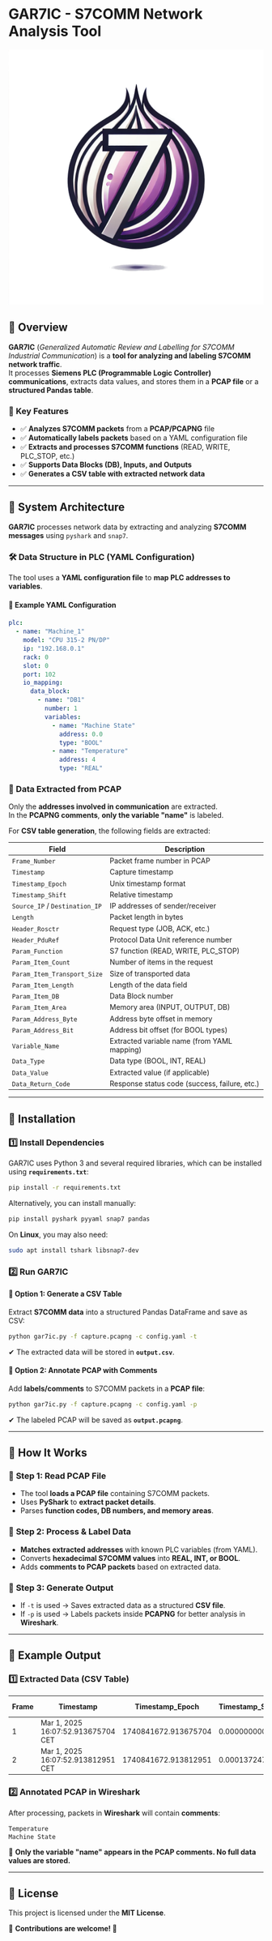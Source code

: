 
# GAR7IC - S7COMM Network Analysis Tool  
![GAR7IC Logo](gar7ic_logo.png)

## 📌 Overview  
**GAR7IC** (*Generalized Automatic Review and Labelling for S7COMM Industrial Communication*) is a **tool for analyzing and labeling S7COMM network traffic**.  
It processes **Siemens PLC (Programmable Logic Controller) communications**, extracts data values, and stores them in a **PCAP file** or a **structured Pandas table**.

### 🎯 Key Features  
- ✅ **Analyzes S7COMM packets** from a **PCAP/PCAPNG** file  
- ✅ **Automatically labels packets** based on a YAML configuration file  
- ✅ **Extracts and processes S7COMM functions** (READ, WRITE, PLC_STOP, etc.)  
- ✅ **Supports Data Blocks (DB), Inputs, and Outputs**  
- ✅ **Generates a CSV table with extracted network data**  

---

## 📌 System Architecture  
**GAR7IC** processes network data by extracting and analyzing **S7COMM messages** using `pyshark` and `snap7`.  

### 🛠 Data Structure in PLC (YAML Configuration)  
The tool uses a **YAML configuration file** to **map PLC addresses to variables**.  

#### 🔹 **Example YAML Configuration**
```yaml
plc:
  - name: "Machine_1"
    model: "CPU 315-2 PN/DP"
    ip: "192.168.0.1"
    rack: 0
    slot: 0
    port: 102
    io_mapping:
      data_block:
        - name: "DB1"
          number: 1
          variables:
            - name: "Machine State"
              address: 0.0
              type: "BOOL"
            - name: "Temperature"
              address: 4
              type: "REAL"
```

### 📡 Data Extracted from PCAP  
Only the **addresses involved in communication** are extracted.  
In the **PCAPNG comments**, **only the variable "name"** is labeled.  

For **CSV table generation**, the following fields are extracted:  

| **Field**                   | **Description**                                   |
|-----------------------------|---------------------------------------------------|
| `Frame_Number`              | Packet frame number in PCAP                      |
| `Timestamp`                 | Capture timestamp                                |
| `Timestamp_Epoch`           | Unix timestamp format                            |
| `Timestamp_Shift`           | Relative timestamp                               |
| `Source_IP` / `Destination_IP` | IP addresses of sender/receiver           |
| `Length`                    | Packet length in bytes                          |
| `Header_Rosctr`             | Request type (JOB, ACK, etc.)                    |
| `Header_PduRef`             | Protocol Data Unit reference number             |
| `Param_Function`            | S7 function (READ, WRITE, PLC_STOP)              |
| `Param_Item_Count`          | Number of items in the request                   |
| `Param_Item_Transport_Size` | Size of transported data                        |
| `Param_Item_Length`         | Length of the data field                        |
| `Param_Item_DB`             | Data Block number                               |
| `Param_Item_Area`           | Memory area (INPUT, OUTPUT, DB)                  |
| `Param_Address_Byte`        | Address byte offset in memory                   |
| `Param_Address_Bit`         | Address bit offset (for BOOL types)             |
| `Variable_Name`             | Extracted variable name (from YAML mapping)      |
| `Data_Type`                 | Data type (BOOL, INT, REAL)                      |
| `Data_Value`                | Extracted value (if applicable)                  |
| `Data_Return_Code`          | Response status code (success, failure, etc.)    |

---

## 📌 Installation  
### 1️⃣ Install Dependencies  
GAR7IC uses Python 3 and several required libraries, which can be installed using **`requirements.txt`**:  
```sh
pip install -r requirements.txt
```
Alternatively, you can install manually:  
```sh
pip install pyshark pyyaml snap7 pandas
```
On **Linux**, you may also need:
```sh
sudo apt install tshark libsnap7-dev
```

### 2️⃣ Run GAR7IC  
#### 🔹 **Option 1: Generate a CSV Table**  
Extract **S7COMM data** into a structured Pandas DataFrame and save as CSV:  
```sh
python gar7ic.py -f capture.pcapng -c config.yaml -t
```
✔ The extracted data will be stored in **`output.csv`**.

#### 🔹 **Option 2: Annotate PCAP with Comments**  
Add **labels/comments** to S7COMM packets in a **PCAP file**:  
```sh
python gar7ic.py -f capture.pcapng -c config.yaml -p
```
✔ The labeled PCAP will be saved as **`output.pcapng`**.

---

## 📌 How It Works  
### 🔹 **Step 1: Read PCAP File**  
- The tool **loads a PCAP file** containing S7COMM packets.  
- Uses **PyShark** to **extract packet details**.  
- Parses **function codes, DB numbers, and memory areas**.  

### 🔹 **Step 2: Process & Label Data**  
- **Matches extracted addresses** with known PLC variables (from YAML).  
- Converts **hexadecimal S7COMM values** into **REAL, INT, or BOOL**.  
- Adds **comments to PCAP packets** based on extracted data.  

### 🔹 **Step 3: Generate Output**  
- If `-t` is used → Saves extracted data as a structured **CSV file**.  
- If `-p` is used → Labels packets inside **PCAPNG** for better analysis in **Wireshark**.  

---

## 📌 Example Output  
### 1️⃣ **Extracted Data (CSV Table)**

| Frame | Timestamp                          | Timestamp_Epoch       | Timestamp_Shift | Source IP  | Destination IP | Length | Header_Rosctr | Header_PduRef | Param_Function | Param_Item_Count | Param_Item_Transport_Size | Param_Item_Length | Param_Item_DB | Param_Item_Area | Param_Address_Byte | Param_Address_Bit | Variable_Name   | Data_Type | Data_Value | Data_Return_Code |
|-------|-----------------------------------|----------------------|----------------|------------|----------------|--------|---------------|---------------|---------------|----------------|------------------------|----------------|--------------|---------------|------------------|----------------|---------------|----------|------------|----------------|
| 1     | Mar 1, 2025 16:07:52.913675704 CET | 1740841672.913675704 | 0.000000000    | 127.0.0.1  | 127.0.0.1      | 97     | JOB           | 5376          | READ          | 1              | BYTE                   | 1              | 1            | DATA_BLOCK    | 0                | 0              | Machine state | BOOL     | Unknown    | Unknown        |
| 2     | Mar 1, 2025 16:07:52.913812951 CET | 1740841672.913812951 | 0.000137247    | 127.0.0.1  | 127.0.0.1      | 92     | ACK_DATA      | 5376          | READ          | 1              | Unknown                | Unknown        | Unknown      | Unknown       | Unknown          | Unknown        | Machine state | BOOL     | True       | SUCCESS        |

### 2️⃣ **Annotated PCAP in Wireshark**  
After processing, packets in **Wireshark** will contain **comments**:
```
Temperature
Machine State
```
🔹 **Only the variable "name" appears in the PCAP comments. No full data values are stored.**  

---

## 📌 License  
This project is licensed under the **MIT License**.

🔹 **Contributions are welcome! 🚀**

